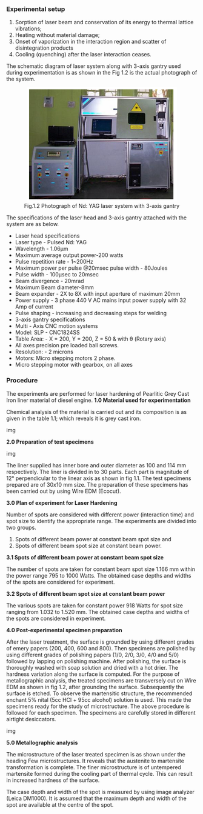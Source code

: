 ### Experimental setup

1. Sorption of laser beam and conservation of its energy to thermal lattice vibrations;
2. Heating without material damage;
3. Onset of vaporization in the interaction region and scatter of disintegration products
4. Cooling (quenching) after the laser interaction ceases.

The schematic diagram of laser system along with 3-axis gantry used during experimentation is as shown in the Fig 1.2 is the actual photograph of the system.

<center><img src="images/pimg1.png" title="" /></center>

<center>Fig.1.2 Photograph of Nd: YAG laser system with 3-axis gantry</center>


The specifications of the laser head and 3-axis gantry attached with the system are as below.
* Laser head specifications
* Laser type - Pulsed Nd: YAG
* Wavelength - 1.06&mu;m
* Maximum average output power-200 watts
* Pulse repetition rate - 1&#126;200Hz
* Maximum power per pulse @20msec pulse width - 80Joules
* Pulse width - 100µsec to 20msec
* Beam divergence - 20mrad
* Maximum Beam diameter-8mm
* Beam expander - 2X to 8X with input aperture of maximum 20mm
* Power supply - 3 phase 440 V AC mains input power supply with 32 Amp of current
* Pulse shaping - increasing and decreasing steps for welding
* 3-axis gantry specifications
* Multi - Axis CNC motion systems
* Model: SLP - CNC1824SS
* Table Area: - X = 200, Y = 200, Z = 50 & with &theta; (Rotary axis)
* All axes precision pre loaded ball screws.
* Resolution: - 2 microns
* Motors: Micro stepping motors 2 phase.
* Micro stepping motor with gearbox, on all axes

### Procedure

The experiments are performed for laser hardening of Pearlitic Grey Cast Iron liner material of diesel engine.
**1.0 Material used for experimentation**

Chemical analysis of the material is carried out and its composition is as given in the table 1.1; which reveals it is grey cast iron.

img

**2.0 Preparation of test specimens**

img

The liner supplied has inner bore and outer diameter as 100 and 114 mm respectively. The liner is divided in to 30 parts. Each part is magnitude of 12&deg; perpendicular to the linear axis as shown in fig 1.1. The test specimens prepared are of 30x10 mm size. The preparation of these specimens has been carried out by using Wire EDM (Ecocut).

**3.0 Plan of experiment for Laser Hardening**

Number of spots are considered with different power (interaction time) and spot size to identify the appropriate range. The experiments are divided into two groups.

1. Spots of different beam power at constant beam spot size and
2. Spots of different beam spot size at constant beam power.

**3.1 Spots of different beam power at constant beam spot size**

The number of spots are taken for constant beam spot size 1.166 mm within the power range 795 to 1000 Watts. The obtained case depths and widths of the spots are considered for experiment.

**3.2 Spots of different beam spot size at constant beam power**

The various spots are taken for constant power 918 Watts for spot size ranging from 1.032 to 1.520 mm. The obtained case depths and widths of the spots are considered in experiment.

**4.0 Post-experimental specimen preparation**

After the laser treatment, the surface is grounded by using different grades of emery papers (200, 400, 600 and 800). Then specimens are polished by using different grades of polishing papers (1/0, 2/0, 3/0, 4/0 and 5/0) followed by lapping on polishing machine. After polishing, the surface is thoroughly washed with soap solution and dried with a hot drier. The hardness variation along the surface is computed.
For the purpose of metallographic analysis, the treated specimens are transversely cut on Wire EDM as shown in fig 1.2, after grounding the surface. Subsequently the surface is etched. To observe the martensitic structure, the recommended enchant 5% nital (5cc HCl + 95cc alcohol) solution is used. This made the specimens ready for the study of microstructure. The above procedure is followed for each specimen. The specimens are carefully stored in different airtight desiccators.

img

**5.0 Metallographic analysis**

The microstructure of the laser treated specimen is as shown under the heading Few microstructures. It reveals that the austenite to martensite transformation is complete. The finer microstructure is of untempered martensite formed during the cooling part of thermal cycle. This can result in increased hardness of the surface.

The case depth and width of the spot is measured by using image analyzer (Leica DM1000). It is assumed that the maximum depth and width of the spot are available at the centre of the spot.